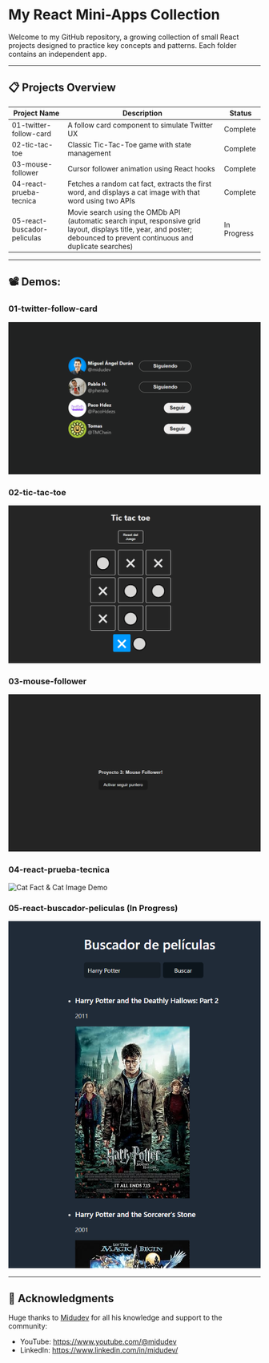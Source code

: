 # My React Mini-Apps Collection

Welcome to my GitHub repository, a growing collection of small React projects designed to practice key concepts and patterns. Each folder contains an independent app.

---

## 📋 Projects Overview

| Project Name                   | Description                                                                                                                        | Status      |
|--------------------------------|------------------------------------------------------------------------------------------------------------------------------------|-------------|
| 01-twitter-follow-card         | A follow card component to simulate Twitter UX                                                                                     | Complete    |
| 02-tic-tac-toe                 | Classic Tic-Tac-Toe game with state management                                                                                     | Complete    |
| 03-mouse-follower              | Cursor follower animation using React hooks                                                                                        | Complete    |
| 04-react-prueba-tecnica        | Fetches a random cat fact, extracts the first word, and displays a cat image with that word using two APIs                         | Complete    |
| 05-react-buscador-peliculas    | Movie search using the OMDb API (automatic search input, responsive grid layout, displays title, year, and poster; debounced to prevent continuous and duplicate searches) | In Progress |

---

## 📽️ Demos:

### 01-twitter-follow-card  
![Twitter Follow Card Demo](projects/assets/01.gif)

### 02-tic-tac-toe  
![Tic Tac Toe Demo](projects/assets/02.gif)

### 03-mouse-follower  
![Mouse Follower Demo](projects/assets/03.gif)

### 04-react-prueba-tecnica  
![Cat Fact & Cat Image Demo](projects/assets/04.gif)

### 05-react-buscador-peliculas (In Progress)
![Movie Search Demo](projects/assets/05.png)

---

## 🙏 Acknowledgments

Huge thanks to [Midudev](https://www.youtube.com/@midudev) for all his knowledge and support to the community:

- YouTube: https://www.youtube.com/@midudev  
- LinkedIn: https://www.linkedin.com/in/midudev/
